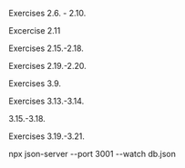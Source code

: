 Exercises 2.6. - 2.10.

Excercise 2.11

Exercises 2.15.-2.18.

Exercises 2.19.-2.20.

Exercises 3.9.

Exercises 3.13.-3.14.

3.15.-3.18.

Exercises 3.19.-3.21.

npx json-server --port 3001 --watch db.json
